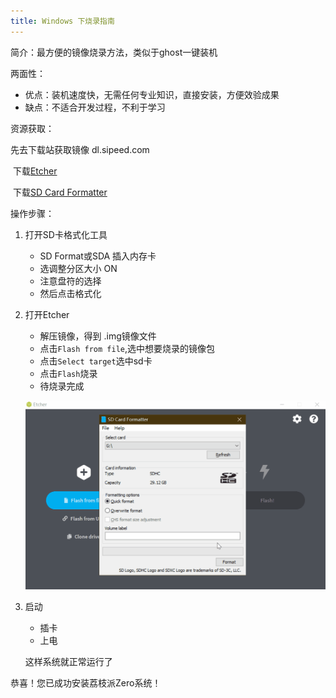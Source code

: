 ```yaml
---
title: Windows 下烧录指南
---
```


简介：最方便的镜像烧录方法，类似于ghost一键装机

两面性：

- 优点：装机速度快，无需任何专业知识，直接安装，方便效验成果
- 缺点：不适合开发过程，不利于学习

资源获取：

   先去下载站获取镜像 dl.sipeed.com

​	下载[Etcher](https://www.balena.io/etcher/ "Etcher")

​	下载[SD Card Formatter](https://www.sdcard.org/downloads/formatter/eula_windows/SDCardFormatterv5_WinEN.zip "SDCardFormatter")

操作步骤：

1.  打开SD卡格式化工具

    - SD Format或SDA 插入内存卡
    - 选调整分区大小 ON
    - 注意盘符的选择
    - 然后点击格式化

2.  打开Etcher

    - 解压镜像，得到 .img镜像文件
    - 点击`Flash from file`,选中想要烧录的镜像包
    - 点击`Select target`选中sd卡
    - 点击`Flash`烧录
    - 待烧录完成


    ![95133](./../static/System_Development/95133.gif)

3.  启动

    - 插卡
    - 上电
    
    这样系统就正常运行了

恭喜！您已成功安装荔枝派Zero系统！
